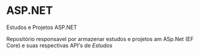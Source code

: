 # ASP.NET
Estudos e Projetos ASP.NET

Repositório responsavel por armazenar estudos e projetos am ASp.Net (EF Core) e suas respectivas API's de *Estudos*
